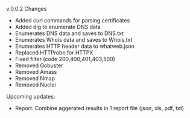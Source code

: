 v.0.0.2 Changes

- Added curl commands for parsing certificates
- Added dig to enumerate DNS data
- Enumerates DNS data and saves to DNS.txt
- Enumerates Whois data and saves to Whois.txt
- Enumerates HTTP header data to whatweb.json
- Replaced HTTProbe for HTTPX
- Fixed filter (code 200,400,401,403,500)
- Removed Gobuster
- Removed Amass
- Removed Nmap
- Removed Nuclei

Upcoming updates:

- Report: Combine aggerated results in 1 report file (json, xls, pdf, txt)
